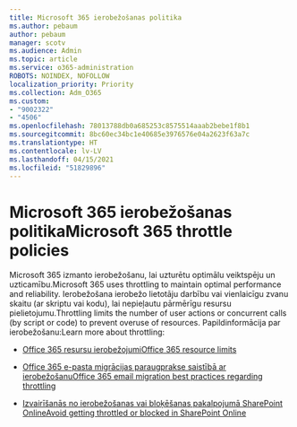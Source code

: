```yaml
---
title: Microsoft 365 ierobežošanas politika
ms.author: pebaum
author: pebaum
manager: scotv
ms.audience: Admin
ms.topic: article
ms.service: o365-administration
ROBOTS: NOINDEX, NOFOLLOW
localization_priority: Priority
ms.collection: Adm_O365
ms.custom:
- "9002322"
- "4506"
ms.openlocfilehash: 78013788db0a685253c8575514aaab2bebe1f8b1
ms.sourcegitcommit: 8bc60ec34bc1e40685e3976576e04a2623f63a7c
ms.translationtype: HT
ms.contentlocale: lv-LV
ms.lasthandoff: 04/15/2021
ms.locfileid: "51829896"
---
```

# <a name="microsoft-365-throttle-policies"></a><span data-ttu-id="8d0d5-102">Microsoft 365 ierobežošanas politika</span><span class="sxs-lookup"><span data-stu-id="8d0d5-102">Microsoft 365 throttle policies</span></span>

<span data-ttu-id="8d0d5-103">Microsoft 365 izmanto ierobežošanu, lai uzturētu optimālu veiktspēju un uzticamību.</span><span class="sxs-lookup"><span data-stu-id="8d0d5-103">Microsoft 365 uses throttling to maintain optimal performance and reliability.</span></span> <span data-ttu-id="8d0d5-104">Ierobežošana ierobežo lietotāju darbību vai vienlaicīgu zvanu skaitu (ar skriptu vai kodu), lai nepieļautu pārmērīgu resursu pielietojumu.</span><span class="sxs-lookup"><span data-stu-id="8d0d5-104">Throttling limits the number of user actions or concurrent calls (by script or code) to prevent overuse of resources.</span></span> <span data-ttu-id="8d0d5-105">Papildinformācija par ierobežošanu:</span><span class="sxs-lookup"><span data-stu-id="8d0d5-105">Learn more about throttling:</span></span>

- [<span data-ttu-id="8d0d5-106">Office 365 resursu ierobežojumi</span><span class="sxs-lookup"><span data-stu-id="8d0d5-106">Office 365 resource limits</span></span>](https://docs.microsoft.com/office365/Enterprise/office-365-resource-limits)

- [<span data-ttu-id="8d0d5-107">Office 365 e-pasta migrācijas paraugprakse saistībā ar ierobežošanu</span><span class="sxs-lookup"><span data-stu-id="8d0d5-107">Office 365 email migration best practices regarding throttling</span></span>](https://docs.microsoft.com/exchange/mailbox-migration/office-365-migration-best-practices#office-365-throttling)

- [<span data-ttu-id="8d0d5-108">Izvairīšanās no ierobežošanas vai bloķēšanas pakalpojumā SharePoint Online</span><span class="sxs-lookup"><span data-stu-id="8d0d5-108">Avoid getting throttled or blocked in SharePoint Online</span></span>](https://docs.microsoft.com/sharepoint/dev/general-development/how-to-avoid-getting-throttled-or-blocked-in-sharepoint-online)
